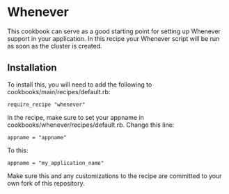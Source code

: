 # Whenever

This cookbook can serve as a good starting point for setting up Whenever support in your application. 
In this recipe your Whenever script will be run as soon as the cluster is created.

## Installation

To install this, you will need to add the following to cookbooks/main/recipes/default.rb:

    require_recipe "whenever"

In the recipe, make sure to set your appname in cookbooks/whenever/recipes/default.rb. Change this line:

    appname = "appname"

To this:

    appname = "my_application_name"

Make sure this and any customizations to the recipe are committed to your own fork of this 
repository.  